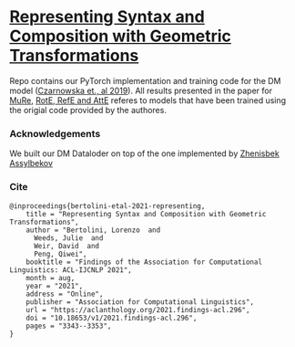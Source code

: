 # [Representing Syntax and Composition with Geometric Transformations](https://aclanthology.org/2021.findings-acl.296/)

Repo contains our PyTorch implementation and training code for the DM model ([Czarnowska et., al 2019](https://aclanthology.org/W19-0408.pdf)). All results presented in the paper for [MuRe](https://github.com/ibalazevic/multirelational-poincare), [RotE, RefE and AttE](https://github.com/HazyResearch/KGEmb) referes to models that have been trained using the origial code provided by the authores.


### Acknowledgements
We built our DM Dataloder on top of the one implemented by [Zhenisbek Assylbekov](https://github.com/zh3nis/SGNS)


### Cite
```
@inproceedings{bertolini-etal-2021-representing,
    title = "Representing Syntax and Composition with Geometric Transformations",
    author = "Bertolini, Lorenzo  and
      Weeds, Julie  and
      Weir, David  and
      Peng, Qiwei",
    booktitle = "Findings of the Association for Computational Linguistics: ACL-IJCNLP 2021",
    month = aug,
    year = "2021",
    address = "Online",
    publisher = "Association for Computational Linguistics",
    url = "https://aclanthology.org/2021.findings-acl.296",
    doi = "10.18653/v1/2021.findings-acl.296",
    pages = "3343--3353",
}
```
